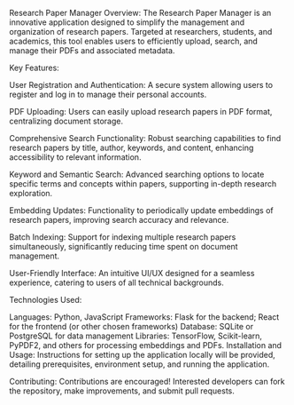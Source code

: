 Research Paper Manager
Overview: The Research Paper Manager is an innovative application designed to simplify the management and organization of research papers. Targeted at researchers, students, and academics, this tool enables users to efficiently upload, search, and manage their PDFs and associated metadata.

Key Features:

User Registration and Authentication: A secure system allowing users to register and log in to manage their personal accounts.

PDF Uploading: Users can easily upload research papers in PDF format, centralizing document storage.

Comprehensive Search Functionality: Robust searching capabilities to find research papers by title, author, keywords, and content, enhancing accessibility to relevant information.

Keyword and Semantic Search: Advanced searching options to locate specific terms and concepts within papers, supporting in-depth research exploration.

Embedding Updates: Functionality to periodically update embeddings of research papers, improving search accuracy and relevance.

Batch Indexing: Support for indexing multiple research papers simultaneously, significantly reducing time spent on document management.

User-Friendly Interface: An intuitive UI/UX designed for a seamless experience, catering to users of all technical backgrounds.


Technologies Used:

Languages: Python, JavaScript
Frameworks: Flask for the backend; React for the frontend (or other chosen frameworks)
Database: SQLite or PostgreSQL for data management
Libraries: TensorFlow, Scikit-learn, PyPDF2, and others for processing embeddings and PDFs.
Installation and Usage: Instructions for setting up the application locally will be provided, detailing prerequisites, environment setup, and running the application.

Contributing: Contributions are encouraged! Interested developers can fork the repository, make improvements, and submit pull requests.
